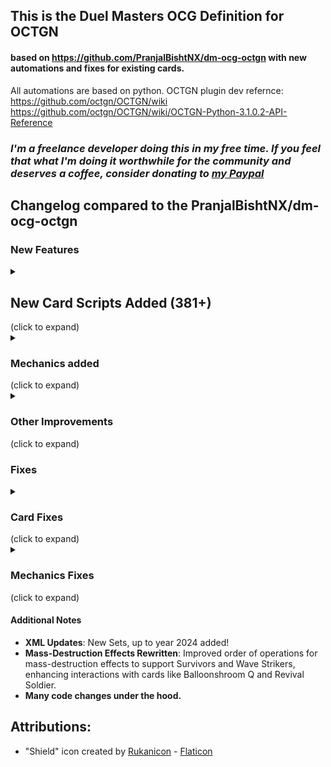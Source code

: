 ## This is the Duel Masters OCG Definition for OCTGN 
#### based on https://github.com/PranjalBishtNX/dm-ocg-octgn with new automations and fixes for existing cards.
All automations are based on python. OCTGN plugin dev refernce: https://github.com/octgn/OCTGN/wiki https://github.com/octgn/OCTGN/wiki/OCTGN-Python-3.1.0.2-API-Reference


### *I'm a freelance developer doing this in my free time. If you feel that what I'm doing it worthwhile for the community and deserves a coffee, consider donating to [my Paypal](<https://www.paypal.com/paypalme/szefo09>)*

## Changelog compared to the PranjalBishtNX/dm-ocg-octgn

### New Features
<details><summary><h2>New Card Scripts Added (381+)</h2> (click to expand)</summary>
  
- **All Sunrise**
- **Ancient Horn, the Watcher**
- **Angila, Electro-Mask**
- **Aquan**
- **Aqua Strummer**
- **Aqua Trickster**
- **Baraga, Blade of Gloom**
- **Berochika, Channeler of Suns**
- **Bombazar, Dragon of Destiny**
- **Bonfire Lizard**
- **Bubble Lamp**
- **Carnival Totem**
- **Cebu Aquman Jr.**
- **Core-Crash Lizard**
- **Cranium Clamp**
- **Crystal Paladin**
- **Dandy Nasuo**
- **Dedreen, the Hidden Corrupter**
- **Dimension Splitter**
- **Drill Mutant**
- **Doboulgyser, Giant Rock Beast**
- **Dolgeza, Strong Striker**
- **Dolmarks, the Shadow Warrior**
- **Dorballom, Lord of Demons**
- **Earth Ripper, Talon of Rage**
- **Emeral**
- **Eviscerating Warrior Lumez**
- **Explosive Fighter Ucarn**
- **Explosive Trooper Zalmez**
- **Extreme Crawler**
- **Flame Trooper Goliac**
- **Frantic Chieftain**
- **Galklife Dragon**
- **Gigabuster**
- **Gigandura**
- **Gigarayze**
- **Grape Globbo**
- **Hazaria, Duke of Thorns**
- **Hurricane Crawler**
- **Imen=Bugo, Dragon Edge**
- **Imen=Bugo, Dragon Ruler**
- **Jagila, the Hidden Pillager**
- **Katta Kirifuda & Katsuking -Story of Passion-**
- **King Aquakamui**
- **King Mazelan**
- **King Muu Q**
- **King Tsunami**
- **Klujadras**
- **Kulus, Soulshine Enforcer**
- **Larba Geer, the Immaculate**
- **Lucky Ball**
- **Loth Rix, the Iridescent**
- **Magmarex**
- **Marinomancer**
- **Metal Avenger Solid, Dragon Edge**
- **Metal Avenger Solid, Dragon Ruler**
- **Mechadragon's Breath**
- **Midnight Crawler**
- **Mizoy, the Oracle**
- **Necrodragon Bryzenaga**
- **Necrodragon Zalva**
- **Neve, the Leveler**
- **Onslaughter Triceps**
- **Poison Worm**
- **Punch Trooper Bronks**
- **Q-tronic Hypermind**
- **Raptor Fish**
- **Rimuel, Cloudbreak Elemental**
- **Ripple Lotus Q**
- **Rv Penicillin, Dragment Symbol**
- **Saucer-Head Shark**
- **Sasoris, Dragon Edge**
- **Sasoris, Dragon Ruler**
- **Scarlet Skyterror**
- **Skeleton Thief, the Revealer**
- **Skyscraper Shell**
- **Spark Chemist, Shadow of Whim**
- **Storm Shell**
- **Steamroller Mutant**
- **Stinger Worm**
- **Swamp Worm**
- **Telitol, the Explorer**
- **Tekorax**
- **The=Deadman, Dragon Edge**
- **The=Deadman, Dragon Ruler**
- **Three-Faced Ashura Fang**
- **Trenchdive Shark**
- **Trombo, Fractured Doll**
- **Trox, General of Destruction**
- **Uncanny Turnip**
- **Vampire Silphy**
- **Wily Carpenter**
- **Apocalypse Vise**
- **Aquan Jr.'s Delivery**
- **Bonds of Justice**
- **Brain Charger**
- **Brain Re:Charger**
- **Brutal Charge**
- **Cataclysmic Eruption**
- **Child Festival of Faerie Fire**
- **Cloned Blade**
- **Cloned Deflector**
- **Cloned Spiral**
- **Comet Missile**
- **Crisis Boulder**
- **Critical Blade**
- **Cyclone Panic**
- **Dance of the Sproutlings**
- **Darkpact**
- **Death Cruzer, the Annihilator**
- **Diamondia, the Blizzard Rider**
- **Divine Riptide**
- **Slash Charger**
- **Emergency Typhoon**
- **Energy Re:Light**
- **Enigmatic Cascade**
- **Faerie Re:Life**
- **Freezing Icehammer**
- **Future Slash**
- **Ghastly Drain**
- **Glory Snow**
- **Grinning Hunger**
- **Hell Hand**
- **Hirameki Program**
- **Hydro Hurricane**
- **Illusionary Merfolk**
- **Impossible Tunnel**
- **Intense Evil**
- **Dondon Vacuuming Now**
- **Invincible Cataclysm**
- **Judgement of the Flame's Spear and the Water's Blade**
- **Justice Jamming**
- **Laser Whip**
- **Liquid Scope**
- **Lost Re:Soul**
- **Lunar Charger**
- **Mana Nexus**
- **Magical Pot**
- **Mendelssohn**
- **Miraculous Meltdown**
- **Miraculous Plague**
- **Mulch Charger**
- **Mystic Treasure Chest**
- **Nightmare Machine**
- **Proclamation of Death**
- **Rain of Arrows**
- **Rainbow Gate**
- **Rainbow Stone**
- **Rapid Reincarnation**
- **Recon Operation**
- **Relentless Blitz**
- **Reverse Re:Charger**
- **Roar of the Earth**
- **Roulette of Ruin**
- **Scheming Hands**
- **Screaming Sunburst**
- **Shock Hurricane**
- **Siren Concerto**
- **Snake Attack**
- **Soulswap**
- **Soul Gulp**
- **Sphere of Wonder**
- **Static Warp**
- **Submarine Project**
- **The Grave of Angels and Demons**
- **Thought Probe**
- **Thunder Net**
- **Treasure Map**
- **Unified Resistance**
- **Upheaval**
- **Vacuum Gel**
- **Vine Charger**
- **Virtual Tripwire**
- **Wave Lance**
- **Whisking Whirlwind**
- **Aless, the Oracle**
- **Asylum, Elemental Dragon Knight**
- **Balloonshroom Q**
- **Bombersaur**
- **Bruiser Dragon**
- **Chilias, the Oracle**
- **Engineer Kipo**
- **Gigagrax**
- **Gigastand**
- **Jewel Spider**
- **Kalute, Vizier of Eternity**
- **Dream Pirate, Shadow of Theft**
- **Raza Vega, Thunder Guardian**
- **Ryudmila, Channeler of Suns**
- **Schuka, Duke of Amnesia**
- **Sinister General Damudo**
- **Stallob, the Lifequasher**
- **Jasper, the Stubborn**
- **Revival Soldier**
- **Aura Pegasus, Avatar of Life**
- **Cruel Naga, Avatar of Fate**
- **Death Phoenix, Avatar of Doom**
- **Eternal Phoenix, Dragonflame Phoenix**
- **Wise Starnoid, Avatar of Hope**
- **Algo Bardiol, Devil Admiral**
- **Baiken, Blue Dragon of the Hidden Blade**
- **Bingole, the Explorer**
- **Dava Torey, Seeker of Clouds**
- **Gauss Blazer, Flame Dragon Admiral**
- **Lanerva Stratus, Poseidon's Admiral**
- **Mecha Admiral Sound Shooter**
- **Sanfist, the Savage Vizier**
- **Sephia Parthenon, Spirit Admiral**
- **Sir Matthias, Ice Fang Admiral**
- **Terradragon Arque Delacerna**
- **Yu Wandafor, Phantom Beast Admiral**
- **Zack Pichi, Winged Dragon Admiral**
- **Adomis, the Oracle**
- **Aeropica**
- **Aqua Fencer**
- **Bliss Totem, Avatar of Luck**
- **Brood Shell**
- **Charmilia, the Enticer**
- **Chen Treg, Vizier of Blades**
- **Cosmogold, Spectral Knight**
- **Crath Lade, Merciless King**
- **Deklowaz, the Terminator**
- **Gandar, Seeker of Explosions**
- **Gigio's Hammer**
- **Grim Soul, Shadow of Reversal**
- **Kachua, Keeper of the Icegate**
- **Heavyweight Dragon**
- **Hokira**
- **Kipo's Contraption**
- **Mummy Wrap, Shadow of Fatigue**
- **Neon Cluster**
- **Popple, Flowerpetal Dancer**
- **Rikabu's Screwdriver**
- **Rondobil, the Explorer**
- **Silvermoon Trailblazer**
- **Sky Crusher, the Agitator**
- **Tanzanyte, the Awakener**
- **Tank Mutant**
- **Techno Totem**
- **Tra Rion, Penumbra Guardian**
- **Venom Worm**
- **Arc Bine, the Astounding**
- **Fort Megacluster**
- **Living Citadel Vosh**
- **Phantasmal Horror Gigazald**
- **Aqua Officer**
- **Balesk Baj, the Timeburner**
- **Ballus, Dogfight Enforcer Q**
- **Bazagazeal Dragon**
- **Betrale, the Explorer**
- **Cutthroat Skyterror**
- **Comet Eye, the Spectral Spud**
- **Frei, Vizier of Air**
- **Gnarvash, Merchant of Blood**
- **Hazard Hopper**
- **Hearty Cap'n Polligon**
- **Laveil, Seeker of Catastrophe**
- **Lone Tear, Shadow of Solitude**
- **Lukia Lex, Pinnacle Guardian**
- **Nial, Vizier of Dexterity**
- **Pyrofighter Magnus**
- **Ruby Grass**
- **Skullcutter, Swarm Leader**
- **Toel, Vizier of Hope**
- **Urth, Purifying Elemental**
- **Aloro, War God**
- **Cosmic Nebula**
- **Cosmoview Lunatron**
- **Wingeye Moth**
- **Brad, Super Kickin' Dynamo**
- **Bulgluf, the Spydroid**
- **Charge Whipper**
- **Flohdani, the Spydroid**
- **Gazer Eyes, Shadow of Secrets**
- **Gigamente**
- **Hustle Berry**
- **Kaemira, the Oracle**
- **Milporo**
- **Minelord Skyterror**
- **Pinpoint Lunatron**
- **Soderlight, the Cold Blade**
- **Sporeblast Erengi**
- **Vorg's Engine**
- **Amber Piercer**
- **Armored Warrior Quelos**
- **Aqua Grappler**
- **Bloodwing Mantis**
- **Bolzard Dragon**
- **Cavern Raider**
- **Chaos Fish**
- **Curious Eye**
- **Cyclolink, Spectral Knight**
- **Daidalos, General of Fury**
- **Dark Titan Maginn**
- **Earthstomp Giant**
- **Flametropus**
- **Gamil, Knight of Hatred**
- **General Dark Fiend**
- **Geoshine, Spectral Knight**
- **Headlong Giant**
- **Horrid Worm**
- **Hypersquid Walter**
- **King Neptas**
- **King Ponitas**
- **Lalicious**
- **Laguna, Lightning Enforcer**
- **Le Quist, the Oracle**
- **Melcap, the Mutant Explorer**
- **Metalwing Skyterror**
- **Muramasa, Duke of Blades**
- **Necrodragon Galbazeek**
- **Plasma Chaser**
- **Psyshroom**
- **Ra Vu, Seeker of Lightning**
- **Sabermask Scarab**
- **Shock Trooper Mykee**
- **Silver Axe**
- **Skullsweeper Q**
- **Smile Angler**
- **Sniper Mosquito**
- **Stained Glass**
- **Steam Rumbler Kain**
- **Stinger Ball**
- **Split-Head Hydroturtle Q**
- **Supernova Jupiter King Empire**
- **Tentacle Cluster**
- **Tick Tick, Swift Viral Swordfighter**
- **Trixo, Wicked Doll**
- **Quakesaur**
- **Windmill Mutant**
- **Wyn, the Oracle**
- **Überdragon Bajula**
- **"Boyan", Fireball Spell**
- **"Dogoru", Ground Spell**
- **"Frizzen", Freezing Spell**
- **"Pikabim", Prison Spell**
- **Awesome! Onsen Gallows**
- **Chopin, Dragon King**
- **Dogiragon, Royal Revolution**
- **Dokeidaimos <Grave Star>**
- **Dotou Henge <Sturm Ogre>**
- **Fleece, Satori's Whirlwind**
- **Guerrillafugan, Beast Army X**
- **Hunbolt, Demonic Elemental**
- **Hyperspatial Basara Hole**
- **Just in You**
- **Mysterious Ogre Duel**
- **Nova! Belunare**
- **Oracion, Mysterious Samurai**
- **Perfect Alcadeia**
- **Perfect Coldflame**
- **Perfect Freestyle**
- **Perfect Oratoriocles**
- **Polaris, Goldkind**
- **Prison Spark**
- **Pure Zaru**
- **Rain, Accurate Reaper**
- **Reef, Revolution Captain**
- **Star Paladin <Kolon Star>**
- **Tamatango Panzer**
- **Petrova, Channeler of Suns**
- **Warlord Ailzonius**
- **Yuliana, Channeler of Suns**
- **Auzesu, Demonic Elemental**
- **Bluum Erkis, Flare Guardian**
- **Bolmeteus Steel Dragon**
- **Evil Incarnate**
- **Gachack, Mechanical Doll**
- **Gigaclaws**
- **Gigavrand**
- **Ice Vapor, Shadow of Anguish**
- **Joe's Toolkit**
- **Pocopen, Counterattacking Faerie**
- **Rieille, the Oracle**
- **Slaphappy Soldier Galback**
- **Solar Grass**
- **Super Dragon Machine Dolzark**
- **Turtle Horn, the Imposing**
- **Thrumiss, Zephyr Guardian**
- **Vikorakys**
- **Zero Nemesis, Shadow of Panic**
</details>
<details><summary><h3>Mechanics added</h3> (click to expand)</summary>
  
- **Wavestrikers Added**:
  - **Wavestriker cards got special encapsulated effects that trigger only if Wavestriker is active** *(3 or more on board)*.

- **Survivor Automation**: Shared effects are now automated for Survivors.
- **Tap Effects Added**: 
  - **During Your Turn, if you tap an automated Creature with Tap Effect, you'll get a prompt if you want to use the Tap effect!** *You can bypass the prompt by declaring an attack by arrow targeting before tapping.*

- **Ally Tap Card Effects Added**:
  - **During Your Turn if you tap any of your cards that matches the requirement, you'll get a prompt if you want to use the shared Tap effect!**

- **Silent Skill Effects Added**: 
  - **After your opponent ends turn, during the untapping phase, if you have a Silent Skill creature tapped on your side of the board, you'll get a prompt if you want it tapped to activate Silent Skill effect!**

- **Modal Ability Effect Added**
  - **Cards that have multiple effects to choose from are now automated**

- **"At the end of your turn" Effects Added**: 
  - **When you pass the turn to your opponent, all of the automated cards' effects will trigger!**

- **"At the start of your turn" Effects Added**:
  - **When your opponent passes their turn to you, you get to activate your automated "At the start of your turn" effects!**

- **"When this creature leaves the battle zone" Effects Added**
  - **Cards that go to Graveyard, but also to Hand, Mana, Shields or Deck can activate their effects**

- **"Cannot be chosen by your opponent's card Effects" Added**

- **Meteorburn Effects Added**
  - **Works as a wrapper around onAttack action for automated cards with Meteorburn**

- **Manual Effect Trigger Added**
  - **A button appears on creatures on the field that have a manual effect trigger**
  - <details><summary><h4>Current list of cards with manual effect trigger</h4> (click to expand)</summary>

    - Auzesu, Demonic Elemental
    - Bluum Erkis, Flare Guardian
    - Bolmeteus Steel Dragon
    - Ice Vapor, Shadow of Anguish
    - Joe's Toolkit
    - Pocopen, Counterattacking Faerie
    - Rieille, the Oracle
    - Super Dragon Machine Dolzark
    - Evil Incarnate
    - Gigavrand
    - Turtle Horn, the Imposing
    - Thrumiss, Zephyr Guardian
  </details>

</details>

<details><summary><h3>Other Improvements</h3> (click to expand)</summary>
  
  - **Added a function AddDelayedEffect() that allows you to add a function that will be resolved at the end or at the start of a turn.**
  - **Added settings that persist between lobbies with following settings:**
    - Toggle: My Card Script Automation
    - Toggle: Untap my Creatures at the start of your Turn
    - Toggle: Untap my Mana at the start of your Turn
    - Toggle: Move my Spells to Graveyard after play
    - Toggle: Ask before discarding a card from my hand
    - Toggle: Pick order of simultaneous Card Effects activating
  - **Added many conditional shield trigger cards**
  - **Added Support for finding Elements, rewrote basic functions to allow Elements, and not just creatures to be sent to Hand, Deck, Graveyard, Mana or Shields**
  - **Changed Shield Icon - [Attributions](#attributions)**
  - **Added automated handling of Gacharange Creatures, added Gacharange Summon action to Super Gacharange Zone, added Play action to cards in Hyperspatial Zone**
  - **You can now attach and detach your cards on the field to and from shields, for effects like Galaxyshield, and an attached card on the field can be Put to Play to detach automatically. (Cards are attached under the main card instead of being attached above for ease of resolving effects and to keep the shield visible)**
  - **Wide cards that go to mana rotated properly and are properly aligned for Player A and B**
  - **Added new buttons for OCG gameplay:Charge as Mana Face-Down (ctrl+shift+C), Seal, Seal Opponent's Creatures, Yobinion X (ctrl+shift+Y), allowed an option to batch shuffle cards on the field and send them shuffled to the bottom of the deck, allowed cards in Graveyard to be played/set as shield/charged as mana/put to Bottom of Deck, added a button to create a new card on the table (which can be temporary or persistent)**
  - **Added new buttons for creatures to support adding and removing cards from under them: Detach Bait and Attach Bait!**: They show a pop-up allowing you to detach a material or attach a new one on the field.
  - **Allow picking order of simultanious effects resolving at the same time!**: Currently done for on Turn End/Start effects and when doing mass destruction effects.
  - **Look at top X cards, pick some, put rest to the bottom in any order Button added to Deck options!**
  - **Some choices are now multi-choices, allowing you to pick many cards at the same time!**
  - **Added Mana Calculation when you press Ctrl+C/Charge as Mana on Card already in Mana Zone**
  - **Added Debouncing to fix Card Orientation issue**: When tapping/untapping cards too quickly, Players could desync the board, making the opponent see the cards in wrong position (tapped/untapped)
  - **Added Rock Paper Scissors mini-game!**
  - **Added basic support for Twinpacts cards on Play**: (Some effects may still be buggy with them.)
  - **Huge Network Communication Improvement!**: I've added helpful functions and optimizations to drastically reduce the latency between actions that are sent between players!
  - **Cards asking you to pick an opponent no longer do that if there are only 2 Players!**
  - **Mass destruction effects prompt if you want to use the automation**: Useful for/against cards that boost attack like Petrova and Survivors.
  - **Added new Implementation for Evolutions: Basic, Vortex, Galaxy Vortex, Deck, Mad Deck, Graveyard, Vortex Graveyard, Super Infinite Graveyard, Hand, Mana, Mana Vortex and Super Infinite evolution Omega**: Just play them and you'll see.
  - **Deck Search Sorting**: Added sorting feature to deck search results.
  - **Card Choice Header Update**: Now displays card type (Spell/Creature/Race) for better clarity during search.
  - **onDiscard**: Enables cards like Bingole the Explorer, Dava Torey, Seeker of Clouds, Sanfist the Savage Vizier, Sir Matthias, Ice Fang Admiral, Terradragon Arque Delacerna, Algo Bardiol, Devil Admiral, Baiken, Blue Dragon of the Hidden Blade, Gauss Blazer, Flame Dragon Admiral, Mecha Admiral Sound Shooter, Lanerva Stratus, Poseidon's Admiral, Sephia Parthenon, Spirit Admiral, Zack Pichi, Winged Dragon Admiral to come into play from the opponent’s hand due to Lost Soul.
</details>

### Fixes
<details><summary><h3>Card Fixes</h3> (click to expand)</summary>
  
  - **Aqua Sniper, Teleportation, Abduction Charger**: Allow you to stop picking targets after the first one.
  - **Dandy Eggplant**: Now let's you pick a card from Deck to put to Mana, and then a card from Mana to Graveyard.
  - **Boomerang Comet and Pixie Cocoon**: Now properly go to mana after being played.
  - **Emperor Marco, Cyber Brain**: Fixed to prompt for stopping the draw when applicable.
  - **Miraculous Snare**: Fixed issue preventing setting own card to shield.
  - **Rothus the Traveller**: Now prompts enemy to destroy a monster on the field.
  - **Skeleton Vice**: Correctly discards two cards at random.
  - **Galek, the Shadow Warrior**: Allows you to destroy enemy blocker.
  - **Wind Axe, the Warrior Savage**: Allows you to destroy enemy blocker.
  - **Shtra** and **Aqua Deformer**: Both Players return Mana to Hand.
  - **Phal Pierro, Apocalyptic Guardian**: Works like Phal Eega when it destroys itself.
  - **Apocalypse Day**: No longer counts Baits into the 6 card count.
  - **Volcanic Arrows**: Allows you to destroy your own creature too.
  - **Gylus, Larval Lord**: When it leaves the field, opponent can recover a card from their graveyard.
</details>

<details><summary><h3>Mechanics Fixes</h3> (click to expand)</summary>
  
  - **Corile and other cards that ask to reaarrange the order of the cards to place to the bottom/top of the deck now tell you which way is which**
  - **Applied workaround to prevent Targetting Bug**
  - **Player B’s Card Choice Order**: Fixed inconsistent order when selecting cards.
  - **Infinite Targeting Issue**: Resolved infinite wait if a card required more targets than available on the field (for Destroy/Bounce effects).
  - **Evolution Creatures should come tapped if they are evolved from a tapped Creature**
</details>

#### Additional Notes
- **XML Updates**: New Sets, up to year 2024 added!
- **Mass-Destruction Effects Rewritten**: Improved order of operations for mass-destruction effects to support Survivors and Wave Strikers, enhancing interactions with cards like Balloonshroom Q and Revival Soldier.
- **Many code changes under the hood.**

## Attributions:
- "Shield" icon created by [Rukanicon](https://www.flaticon.com/authors/rukanicon) - [Flaticon](https://www.flaticon.com/free-icon/shield_8017361)

